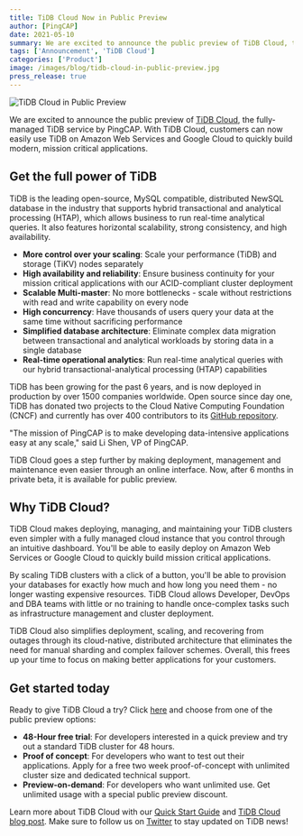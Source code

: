 ```yaml
---
title: TiDB Cloud Now in Public Preview
author: [PingCAP]
date: 2021-05-10
summary: We are excited to announce the public preview of TiDB Cloud, the fully-managed TiDB service by PingCAP. With TiDB Cloud, customers can now easily use TiDB on Amazon Web Services and Google Cloud to quickly build modern, mission critical applications.
tags: ['Announcement', 'TiDB Cloud']
categories: ['Product']
image: /images/blog/tidb-cloud-in-public-preview.jpg
press_release: true
---
```


![TiDB Cloud in Public Preview](media/tidb-cloud-in-public-preview.jpg)

We are excited to announce the public preview of [TiDB Cloud](https://pingcap.com/products/tidbcloud/), the fully-managed TiDB service by PingCAP. With TiDB Cloud, customers can now easily use TiDB on Amazon Web Services and Google Cloud to quickly build modern, mission critical applications.

## Get the full power of TiDB

TiDB is the leading open-source, MySQL compatible, distributed NewSQL database in the industry that supports hybrid transactional and analytical processing (HTAP), which allows business to run real-time analytical queries. It also features horizontal scalability, strong consistency, and high availability.

* **More control over your scaling**: Scale your performance (TiDB) and storage (TiKV) nodes separately
* **High availability and reliability**: Ensure business continuity for your mission critical applications with our ACID-compliant cluster deployment
* **Scalable Multi-master**: No more bottlenecks - scale without restrictions with read and write capability on every node
* **High concurrency**: Have thousands of users query your data at the same time without sacrificing performance
* **Simplified database architecture**: Eliminate complex data migration between transactional and analytical workloads by storing data in a single database
* **Real-time operational analytics**: Run real-time analytical queries with our hybrid transactional-analytical processing (HTAP) capabilities

TiDB has been growing for the past 6 years, and is now deployed in production by over 1500 companies worldwide. Open source since day one, TiDB has donated two projects to the Cloud Native Computing Foundation (CNCF) and currently has over 400 contributors to its [GitHub repository](https://github.com/pingcap/tidb).

"The mission of PingCAP is to make developing data-intensive applications easy at any scale," said Li Shen, VP of PingCAP.

TiDB Cloud goes a step further by making deployment, management and maintenance even easier through an online interface. Now, after 6 months in private beta, it is available for public preview.

## Why TiDB Cloud?

TiDB Cloud makes deploying, managing, and maintaining your TiDB clusters even simpler with a fully managed cloud instance that you control through an intuitive dashboard. You'll be able to easily deploy on Amazon Web Services or Google Cloud to quickly build mission critical applications.

By scaling TiDB clusters with a click of a button, you'll be able to provision your databases for exactly how much and how long you need them - no longer wasting expensive resources. TiDB Cloud allows Developer, DevOps and DBA teams with little or no training to handle once-complex tasks such as infrastructure management and cluster deployment.

TiDB Cloud also simplifies deployment, scaling, and recovering from outages through its cloud-native, distributed architecture that eliminates the need for manual sharding and complex failover schemes. Overall, this frees up your time to focus on making better applications for your customers.

## Get started today

Ready to give TiDB Cloud a try? Click [here](https://tidbcloud.com/signup) and choose from one of the public preview options:

* **48-Hour free trial**: For developers interested in a quick preview and try out a standard TiDB cluster for 48 hours.
* **Proof of concept**: For developers who want to test out their applications. Apply for a free two week proof-of-concept with unlimited cluster size and dedicated technical support.
* **Preview-on-demand**: For developers who want unlimited use. Get unlimited usage with a special public preview discount.

Learn more about TiDB Cloud with our [Quick Start Guide](https://docs.pingcap.com/tidbcloud/beta/tidb-cloud-quickstart) and [TiDB Cloud blog post](https://pingcap.com/blog/tidb-cloud-managed-sql-at-scale-on-aws-and-gcp). Make sure to follow us on [Twitter](https://twitter.com/PingCAP) to stay updated on TiDB news!
